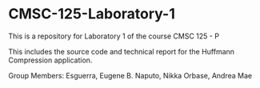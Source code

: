 # CMSC-125-Laboratory-1
This is a repository for Laboratory 1 of the course CMSC 125 - P

This includes the source code and technical report for the Huffmann Compression application.

Group Members:
  Esguerra, Eugene B.
  Naputo, Nikka
  Orbase, Andrea Mae

